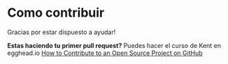 # Como contribuir

Gracias por estar dispuesto a ayudar!

**Estas haciendo tu primer pull request?** Puedes hacer el curso de Kent en egghead.io [How to Contribute to an Open Source Project on GitHub](https://egghead.io/courses/how-to-contribute-to-an-open-source-project-on-github)

 